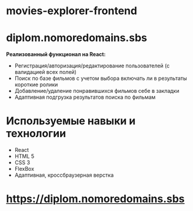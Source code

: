 # movies-explorer-frontend

# diplom.nomoredomains.sbs

**Реализованный функционал на React:**

* Регистрация/авторизация/редактирование пользователей (с валидацией всех полей)
* Поиск по базе фильмов с учетом выбора включать ли в результаты короткие ролики
* Добавление/удаление понравившихся фильмов себе в закладки
* Адаптивная подгрузка результатов поиска по фильмам


# Используемые навыки и технологии

* React
* HTML 5
* CSS 3
* FlexBox
* Адаптивная, кроссбраузерная верстка


# https://diplom.nomoredomains.sbs
